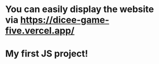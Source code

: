 # You can easily display the website via https://dicee-game-five.vercel.app/ 
# My first JS project!
